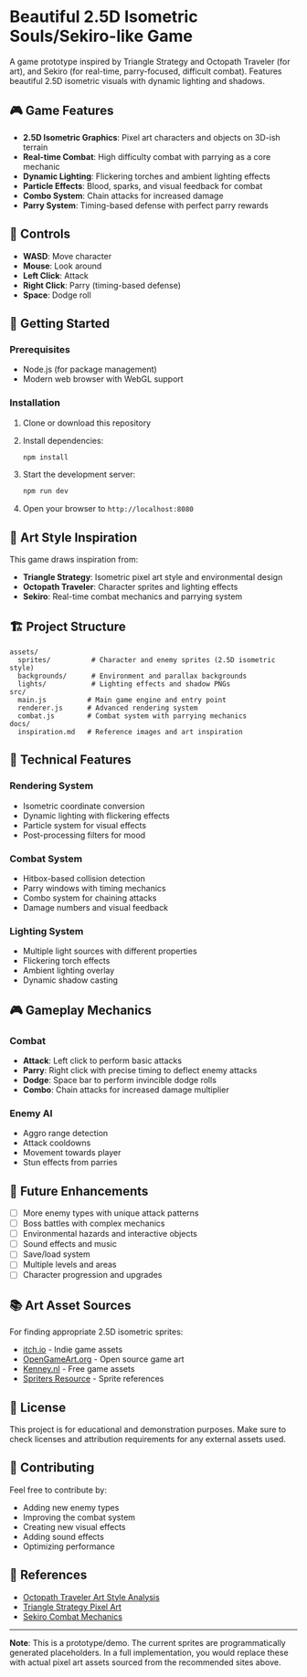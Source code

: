 # Beautiful 2.5D Isometric Souls/Sekiro-like Game

A game prototype inspired by Triangle Strategy and Octopath Traveler (for art), and Sekiro (for real-time, parry-focused, difficult combat). Features beautiful 2.5D isometric visuals with dynamic lighting and shadows.

## 🎮 Game Features

- **2.5D Isometric Graphics**: Pixel art characters and objects on 3D-ish terrain
- **Real-time Combat**: High difficulty combat with parrying as a core mechanic
- **Dynamic Lighting**: Flickering torches and ambient lighting effects
- **Particle Effects**: Blood, sparks, and visual feedback for combat
- **Combo System**: Chain attacks for increased damage
- **Parry System**: Timing-based defense with perfect parry rewards

## 🎯 Controls

- **WASD**: Move character
- **Mouse**: Look around
- **Left Click**: Attack
- **Right Click**: Parry (timing-based defense)
- **Space**: Dodge roll

## 🚀 Getting Started

### Prerequisites

- Node.js (for package management)
- Modern web browser with WebGL support

### Installation

1. Clone or download this repository
2. Install dependencies:
   ```bash
   npm install
   ```

3. Start the development server:
   ```bash
   npm run dev
   ```

4. Open your browser to `http://localhost:8080`

## 🎨 Art Style Inspiration

This game draws inspiration from:

- **Triangle Strategy**: Isometric pixel art style and environmental design
- **Octopath Traveler**: Character sprites and lighting effects
- **Sekiro**: Real-time combat mechanics and parrying system

## 🏗️ Project Structure

```
assets/
  sprites/          # Character and enemy sprites (2.5D isometric style)
  backgrounds/      # Environment and parallax backgrounds
  lights/           # Lighting effects and shadow PNGs
src/
  main.js          # Main game engine and entry point
  renderer.js      # Advanced rendering system
  combat.js        # Combat system with parrying mechanics
docs/
  inspiration.md   # Reference images and art inspiration
```

## 🔧 Technical Features

### Rendering System
- Isometric coordinate conversion
- Dynamic lighting with flickering effects
- Particle system for visual effects
- Post-processing filters for mood

### Combat System
- Hitbox-based collision detection
- Parry windows with timing mechanics
- Combo system for chaining attacks
- Damage numbers and visual feedback

### Lighting System
- Multiple light sources with different properties
- Flickering torch effects
- Ambient lighting overlay
- Dynamic shadow casting

## 🎮 Gameplay Mechanics

### Combat
- **Attack**: Left click to perform basic attacks
- **Parry**: Right click with precise timing to deflect enemy attacks
- **Dodge**: Space bar to perform invincible dodge rolls
- **Combo**: Chain attacks for increased damage multiplier

### Enemy AI
- Aggro range detection
- Attack cooldowns
- Movement towards player
- Stun effects from parries

## 🔮 Future Enhancements

- [ ] More enemy types with unique attack patterns
- [ ] Boss battles with complex mechanics
- [ ] Environmental hazards and interactive objects
- [ ] Sound effects and music
- [ ] Save/load system
- [ ] Multiple levels and areas
- [ ] Character progression and upgrades

## 📚 Art Asset Sources

For finding appropriate 2.5D isometric sprites:

- [itch.io](https://itch.io) - Indie game assets
- [OpenGameArt.org](https://opengameart.org) - Open source game art
- [Kenney.nl](https://kenney.nl) - Free game assets
- [Spriters Resource](https://www.spriters-resource.com) - Sprite references

## 🎨 License

This project is for educational and demonstration purposes. Make sure to check licenses and attribution requirements for any external assets used.

## 🤝 Contributing

Feel free to contribute by:
- Adding new enemy types
- Improving the combat system
- Creating new visual effects
- Adding sound effects
- Optimizing performance

## 📖 References

- [Octopath Traveler Art Style Analysis](https://example.com)
- [Triangle Strategy Pixel Art](https://example.com)
- [Sekiro Combat Mechanics](https://example.com)

---

**Note**: This is a prototype/demo. The current sprites are programmatically generated placeholders. In a full implementation, you would replace these with actual pixel art assets sourced from the recommended sites above.